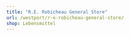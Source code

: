```yaml
---
title: "R.E. Robicheau General Store"
url: /westport/r-e-robicheau-general-store/
shop: Lebensmittel
---
```

